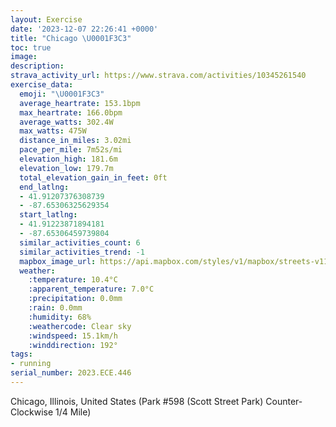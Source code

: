 ```yaml
---
layout: Exercise
date: '2023-12-07 22:26:41 +0000'
title: "Chicago \U0001F3C3"
toc: true
image:
description:
strava_activity_url: https://www.strava.com/activities/10345261540
exercise_data:
  emoji: "\U0001F3C3"
  average_heartrate: 153.1bpm
  max_heartrate: 166.0bpm
  average_watts: 302.4W
  max_watts: 475W
  distance_in_miles: 3.02mi
  pace_per_mile: 7m52s/mi
  elevation_high: 181.6m
  elevation_low: 179.7m
  total_elevation_gain_in_feet: 0ft
  end_latlng:
  - 41.91207376308739
  - -87.65306325629354
  start_latlng:
  - 41.91223871894181
  - -87.65306459739804
  similar_activities_count: 6
  similar_activities_trend: -1
  mapbox_image_url: https://api.mapbox.com/styles/v1/mapbox/streets-v11/static/path-5+787af2-1.0(g%7Bx~Fbl~uOCyBzB_DpAsBWk%40I%7DQ%3FkABq%40IsED%7DBHSj%40c%40HCTB%5CCNDDHBr%40%3F%60EHb%40NRJFPFfAEPCPKPSFSA%7DCEe%40GSQSKEUEk%40Bc%40DUJMRId%40BzCBVJVPPNF%60BKVOLUBm%40AaAEwACOKSOOME%5DAcAHIBEBMNKd%40%40pCP~%40HJPJHBf%40Ap%40ILEPQHU%40MAgDKa%40OUIEWGkAFSFOJELGVAV%40pCBZR%5EPLL%40t%40AXCZKPUHYCoDEUISIKQKMCw%40%40_%40FQFKHIRCNATFdDBNHRRNPDTC~%40CXONSDi%40CiCCa%40EOKQUMQCu%40%40%5BDQJORGV%3FL%3FjCBf%40FTHHTRL%40%7CAQRILQDe%40EuCCYO%5DQMKEm%40C_A%40%5DGYO%5DFmA%40KHGLQBGHNvFCt%40DnAAlBDzI%3F~HELmAbBgBrCc%40l%40),pin-s-s+e5b22e(-87.65138,41.91172),pin-s-f+89ae00(-87.65109999999997,41.91211)/auto/800x800?access_token=pk.eyJ1Ijoiam9zaGJlY2ttYW4iLCJhIjoiY205eWR2aDd1MWZ6djJrbXc4a3M0bWZleiJ9.XiG9OWkNcZk2QzjJbxLB4A
  weather:
    :temperature: 10.4°C
    :apparent_temperature: 7.0°C
    :precipitation: 0.0mm
    :rain: 0.0mm
    :humidity: 68%
    :weathercode: Clear sky
    :windspeed: 15.1km/h
    :winddirection: 192°
tags:
- running
serial_number: 2023.ECE.446
---
```

Chicago, Illinois, United States (Park #598 (Scott Street Park) Counter-Clockwise 1/4 Mile)
